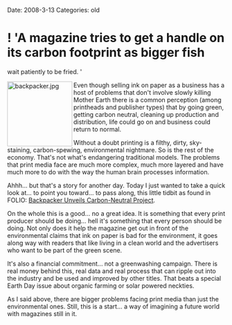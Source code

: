 Date: 2008-3-13
Categories: old

# ! 'A magazine tries to get a handle on its carbon footprint as bigger fish
  wait patiently to be fried. '

<img src="http://mturro.bluepear.org/wp-content/uploads/2008/03/backpacker.jpg" alt="backpacker.jpg" border="0" width="150" align="left" />Even though selling ink on paper as a business has a host of problems that don't involve slowly killing Mother Earth there is a common perception (among printheads and publisher types) that by going green, getting carbon neutral, cleaning up production and distribution, life could go on and business could return to normal.

Without a doubt printing is a filthy, dirty, sky-staining, carbon-spewing, environmental nightmare.  So is the rest of the economy. That's not what's endangering traditional models.  The problems that print media face are much more complex, much more layered and have much more to do with the way the human brain processes information.

Ahhh... but that's a story for another day.  Today I just wanted to take a quick look at... to point you toward... to pass along, this little tidbit as found in FOLIO: <a href="http://www.foliomag.com/2008/backpacker-unveils-carbon-neutral-project">Backpacker Unveils Carbon-Neutral Project</a>.

On the whole this is a good... no a great idea.  It is something that every print producer should be doing... hell it's something that every person should be doing. Not only does it help the magazine get out in front of the environmental claims that ink on paper is bad for the environment, it goes along way with readers that like living in a clean world and the advertisers who want to be part of the green scene.  

It's also a financial commitment... not a greenwashing campaign.  There is real money behind this, real data and real process that can ripple out into the industry and be used and improved by other titles.  That beats a special Earth Day issue about organic farming or solar powered neckties.

As I said above, there are bigger problems facing print media than just the environmental ones. Still, this is a start... a way of imagining a future world with magazines still in it. 
